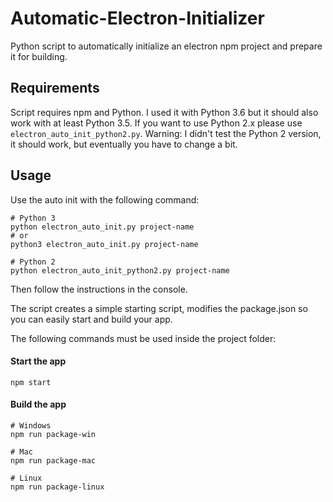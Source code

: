 # Automatic-Electron-Initializer
Python script to automatically initialize an electron npm project and prepare it for building.

## Requirements
Script requires npm and Python. I used it with Python 3.6 but it should also work with at least Python 3.5.
If you want to use Python 2.x please use `electron_auto_init_python2.py`. Warning: I didn't test the Python 2 version, it should work, but eventually you have to change a bit. 

## Usage
Use the auto init with the following command:
```
# Python 3
python electron_auto_init.py project-name
# or
python3 electron_auto_init.py project-name

# Python 2
python electron_auto_init_python2.py project-name
```
Then follow the instructions in the console.

The script creates a simple starting script, modifies the package.json so you can easily start and build your app.

The following commands must be used inside the project folder:
#### Start the app
```
npm start
```

#### Build the app
```
# Windows
npm run package-win

# Mac
npm run package-mac

# Linux
npm run package-linux
```
